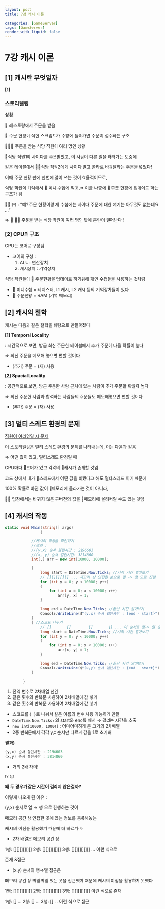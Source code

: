 ```yaml
---
layout: post
title: 7강 캐시 이론

categories: [GameServer]
tags: [GameServer]
render_with_liquid: false
---
```


# 7강 캐시 이론

## [1] 캐시란 무엇일까

**[1]**
### 스토리텔링



**상황**

🍴 레스토랑에서 주문을 받음

🔖 주문 현황이 적힌 스크립트가 주방에 들어가면 주문이 접수되는 구조

🧑🧑‍🦰 주문을 받는 식당 직원이 여러 명인 상황

🧑식당 직원1이 사이다를 주문받았고, 이 사람이 다른 일을 하러가는 도중에

같은 테이블에서 🧑‍🦰식당 직원2에게 사이다 말고 콜라로 바꿔달라는 주문을 넣었다!

이때 주문 현황 판에 한번에 많이 쓰는 것이 효율적이므로,

식당 직원이 기억해서 📘 미니 수첩에 적고,⇒ 이를 나중에 🔖 주문 현황에 업데이트 하는 구조가 됨

🧑‍🦰 曰 : “예? 주문 현황이랑 제 수첩에는 사이다 주문에 대한 얘기는 아무것도 없는데요 ...”

⇒ 🧑 🧑‍🦰 주문을 받는 식당 직원이 여러 명인 탓에 혼란이 일어난다 !

### [2] CPU의 구조

CPU는 코어로 구성됨

- 코어의 구성 :
    1. ALU : 연산장치
    2. 캐시장치 : 기억장치

식당 직원들이 🔖 주문현황을 업데이트 하기위해 개인 수첩들을 사용하는 것처럼

- 📘 미니수첩  = 레지스터, L1 캐시, L2 캐시 등의 기억장치들이 있다
- 🔖 주문현황 = RAM (기억 메모리)

## [2] 캐시의 철학

캐시는 다음과 같은 철학을 바탕으로 만들어졌다

**[1] Temporal Locality**

: 시간적으로 보면, 방금 최신 주문한 테이블에서 추가 주문이 나올 확률이 높다

⇒ 최신 주문을 메모해 놓으면 편할 것이다

- (추가) 주문 =  (재) 사용

**[2] Spacial Locality**

: 공간적으로 보면, 방근 주문한 사람 근처에 있는 사람이 추가 주문할 확률이 높다

⇒ 최신 주문한 사람과 합석하는 사람들의 주문들도 메모해놓으면 편할 것이다

- (추가) 주문 =  (재) 사용

## [3] 멀티 스레드 환경의 문제

[ 직원이 여러명일 시 문제 ](#스토리텔링)

이 스토리텔링은 멀티 스레드 환경의 문제를 나타내는데, 이는 다음과 같음

⇒ 어떤 값이 있고, 멀티스레드 환경일 때

CPU마다 🧑코어가 있고 각각의 📘캐시가 존재할 것임.

코드 상에서 내가 🧑스레드에서 어떤 값을 바꿨다고 해도 멀티스레드 이기 때문에

100% 확률로 바뀐 값이 🔖메모리에 올라가는 것이 아니라,

🧑‍🦰 입장에서는 바뀌지 않은 구버전의 값을 🔖메모리에 올려버릴 수도 있는 것임

## [4] 캐시의 작동

```csharp
static void Main(string[] args)
				{

            //캐시의 작동을 확인하기
            //결과 :
            //(y,x) 순서 걸린시간 : 2196603
            //(x, y) 순서 걸린시간: 3814860
            int[,] arr = new int[10000, 10000];

            {
                long start = DateTime.Now.Ticks; //시작 시간 알아보기
                // [][][][][] ... 메모리 상 인접한 순으로 열 -> 행 으로 진행
                for (int y = 0; y < 10000; y++)
                {
                    for (int x = 0; x < 10000; x++)
                        arr[y, x] = 1;
                }

                long end = DateTime.Now.Ticks; //끝난 시간 알아보기
                Console.WriteLine($"(y,x) 순서 걸린시간 : {end - start}");
            }
            { //스코프 나누기
                // []       []        []       [] ... 이 순서로 행-> 열 순서로 진행 메모리상 인접하지 않은 순서로 진행
                long start = DateTime.Now.Ticks; //시작 시간 알아보기
                for (int y = 0; y < 10000; y++)
                {
                    for (int x = 0; x < 10000; x++)
                        arr[x, y] = 1;
                }

                long end = DateTime.Now.Ticks; //끝난 시간 알아보기
                Console.WriteLine($"(x,y) 순서 걸린시간 : {end - start}");
            }

        }
```

1. 전역 변수로 2차배열 선언
2. 같은 횟수의 반복문 사용하여 2차배열에 값 넣기
3. 같은 횟수의 반복문 사용하여 2차배열에 값 넣기

- 스코프를 `{ }`로 나눠서 같은 이름의 변수 사용 가능하게 만듦
- `DateTime.Now.Ticks;` 의 start와 end를 빼서 ⇒ 걸리는 시간을 추출
- `new int[10000, 10000]`  : 어마어마하게 큰 크기의 2차배열
- 2중 반복문에서 각각 y,x 순서만 다르게 값을 1로 초기화

**결과)**

```csharp
(y,x) 순서 걸린시간 : 2196603
(x,y) 순서 걸린시간 : 3814860
```

- 거의 2배 차이!

⁉️ 😒

**왜 두 경우가 같은 시간이 걸리지 않은걸까?**

이렇게 나오게 된 이유 :

(y,x) 순서로 열 ⇒ 행 으로 진행하는 것이

메모리 공간 상 인접한 곳에 있는 정보를 등록해놓는

캐시의 이점을 활용했기 때문에 더 빠르다 ✨

- 2차 배열은 메모리 공간 상

1행: [][][][][][] 2행: [][][][][][] 3행: [][][][][][] ... 이런 식으로

존재 &접근

- (x.y) 순서의 행⇒열 접근은

메모리 공간 상 띄엄띄엄 있는 곳을 접근했기 때문에 캐시의 이점을 활용하지 못했다

1행: [][][][][][] 2행: [][][][][][] 3행: [][][][][][] 이런 식으로 존재

1행: [] ... 2행: [] ... 3행: [] ... 이런 식으로 접근
